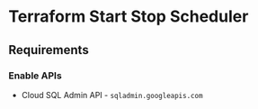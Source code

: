 # Terraform Start Stop Scheduler

## Requirements

### Enable APIs

- Cloud SQL Admin API - `sqladmin.googleapis.com`
